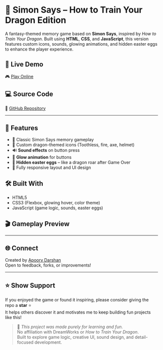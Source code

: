 # 🐉 Simon Says – How to Train Your Dragon Edition

A fantasy-themed memory game based on **Simon Says**, inspired by *How to Train Your Dragon*. Built using **HTML**, **CSS**, and **JavaScript**, this version features custom icons, sounds, glowing animations, and hidden easter eggs to enhance the player experience.

## 🔗 Live Demo

🎮 [Play Online](https://apoorvdarshan.github.io/simon-says)

## 💻 Source Code

📂 [GitHub Repository](https://github.com/apoorvdarshan/simon-says)

---

## 🎯 Features

- 🧠 Classic Simon Says memory gameplay  
- 🎨 Custom dragon-themed icons (Toothless, fire, axe, helmet)  
- 🔊 **Sound effects** on button press  
- 🌟 **Glow animation** for buttons  
- 🐉 **Hidden easter eggs** – like a dragon roar after Game Over  
- 📱 Fully responsive layout and UI design

## 🛠️ Built With

- HTML5  
- CSS3 (Flexbox, glowing hover, color theme)  
- JavaScript (game logic, sounds, easter eggs)

## 🎬 Gameplay Preview



---

## 🌐 Connect

Created by [Apoorv Darshan](https://github.com/apoorvdarshan)  
Open to feedback, forks, or improvements!

---

## ⭐ Show Support

If you enjoyed the game or found it inspiring, please consider giving the repo a **star** ⭐  
It helps others discover it and motivates me to keep building fun projects like this!

> 🧠 *This project was made purely for learning and fun.*  
> No affiliation with DreamWorks or *How to Train Your Dragon*.  
> Built to explore game logic, creative UI, sound design, and detail-focused development.
